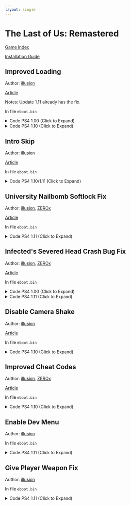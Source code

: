 ```yaml
---
layout: single
---
```


# The Last of Us: Remastered

[Game Index](/patch/#patches)

[Installation Guide](https://illusion0001.github.io/install-instructions/)

## Improved Loading

Author: [illusion](https://twitter.com/illusion0002)

[Article](https://illusion0001.github.io/patches/2021/02/10/t1r-improve-loading/)

Notes: Update 1.11 already has the fix.

In file `eboot.bin`

<details>
<summary>Code PS4 1.00 (Click to Expand)</summary>

{% highlight none %}
from

C6 80 D5 06 00 00 00

to

E8 DB E3 B2 FF 90 90

from

BE A0 A0 00 FF B0 07 E8 CC 90 F9 FF 4C 8D A4

to

C6 80 D5 06 00 00 00 C6 80 30 00 00 00 01 C3
{% endhighlight %}

</details>

<details>
<summary>Code PS4 1.10 (Click to Expand)</summary>

{% highlight none %}
from

0F 8F 47 01 00 00 41 C6

to

0F 8F 4E 01 00 00 41 C6
~~~
from

74 27 48 8D 3D 48 24

to

74 2E 48 8D 3D 48 24
~~~
from

C6 80 DF 06 00 00 00 44 89 F0 48 83 C4 08 5B 41 5E 41 5F 5D C3 90 90 90 90 90 90 90

to

C6 80 DF 06 00 00 00 C6 80 30 00 00 00 01 44 89 F0 48 83 C4 08 5B 41 5E 41 5F 5D C3
{% endhighlight %}

</details>

## Intro Skip

Author: [illusion](https://twitter.com/illusion0002)

[Article](https://illusion0001.github.io/patches/2022/02/05/uncharted-tlou-introskips/)

In file `eboot.bin`

<details>
<summary>Code PS4 1.10/1.11 (Click to Expand)</summary>

{% highlight yml %}
- game: "The Last of Us: Remastered"
  app_ver: "01.11"
  patch_ver: "1.0"
  name: "Intro Skip"
  author: "illusion"
  note:
  arch: generic_orbis
  enabled: False # Todo: move this to a separate file
  patch_list:
        - [ bytes, 0x614A, "C6 87 E5 34 00 00 01" ]
{% endhighlight %}

</details>

## University Nailbomb Softlock Fix

Author: [illusion](https://twitter.com/illusion0002), [ZEROx](https://github.com/Xcedf)

[Article](https://illusion0001.github.io/patches/2021/12/04/t1-nailbomb-softlock-patch/)

In file `eboot.bin`

<details>
<summary>Code PS4 1.11 (Click to Expand)</summary>

{% highlight yml %}
- game: "The Last of Us: Remastered"
  app_ver: "01.11"
  patch_ver: "1.0"
  name: "University Nailbomb Softlock Fix"
  author: "illusion"
  note:
  arch: generic_orbis
  enabled: False # Todo: move this to a separate file
  patch_list:
        # call
        - [ bytes, 0x6A67A7, "E9 A4 38 9D FF 90 90 90 90 90" ]
        # main
        - [ bytes, 0x7A050, "44 89 05 99 4C 7A 01 4C 8D 05 2A CF 5C 01 41 81 38 F0 8E BC 40 74 22 41 81 38 CF F0 66 A4 74 19 41 81 38 6A 06 B6 9A 74 10 41 81 38 5C 5D 81 11 74 07 41 81 38 C8 5F D3 4A 44 8B 05 60 4C 7A 01 0F 85 1B C7 62 00 E9 1C C9 62 00" ]
{% endhighlight %}

</details>

## Infected's Severed Head Crash Bug Fix

Author: [illusion](https://twitter.com/illusion0002), [ZEROx](https://github.com/Xcedf)

[Article](https://illusion0001.github.io/patches/2021/02/15/t1-head-crash-bug-fix/)

In file `eboot.bin`

<details>
<summary>Code PS4 1.00 (Click to Expand)</summary>

{% highlight none %}
48 8B 43 40 48 89 85 D0 F3 FF FF 4C 89 EF

to

E8 10 46 50 00 90 90 90 90 90 90 4C 89 EF

~~~

89 4C 24 34 C5 FA 2A C1 C5 FA 11 44 24 68 C5 FA 2A C8 C5 DA 5A E4 48 8D 15 70 AB 6E 00

to

48 89 85 D0 F3 FF FF 48 83 FB 00 0F 84 04 00 00 00 48 8B 43 40 C3 48 8D 15 70 AB 6E 00

{% endhighlight %}

</details>

<details>
<summary>Code PS4 1.10 (Click to Expand)</summary>

{% highlight none %}
48 8B 43 40 48 89 85 E0 F3 FF FF

to

E8 D0 53 56 00 90 90 90 90 90 90

~~~

BE A0 A0 00 FF 4C 89 EF C5 E2 5E DE 8B 48 3C 44 8B 70 48 48 8D 05

to

48 89 85 E0 F3 FF FF 48 83 FB 00 0F 84 04 00 00 00 48 8B 43 40 C3
{% endhighlight %}

</details>

<details>
<summary>Code PS4 1.11 (Click to Expand)</summary>

{% highlight none %}
48 8B 43 40 48 89 85 E0 F3 FF FF

E8 72 53 56 00 90 90 90 90 90 90

55 48 89 E5 41 57 41 56 41 55 41 54 53 48 83 E4 E0 48 81 EC 00 01 00 00 C5 FA 10 B7 C4 28 00 00

48 89 85 E0 F3 FF FF 48 83 FB 00 74 04 48 8B 43 40 C3 81 EC 00 01 00 00 C5 FA 10 B7 C4 28 00 00
{% endhighlight %}

</details>

## Disable Camera Shake

Author: [illusion](https://twitter.com/illusion0002)

[Article](https://illusion0001.github.io/patches/2021/03/03/uc3-t1-camshake/)

In file `eboot.bin`

<details>
<summary>Code PS4 1.10 (Click to Expand)</summary>

{% highlight none %}
Find

C6 83 EC 06 00 00 01 C6 83 EA 06 00 00 00

Replace

C6 83 EC 06 00 00 01 C6 05 1C 8A 51 01 01
{% endhighlight %}

</details>

## Improved Cheat Codes

Author: [illusion](https://twitter.com/illusion0002), [ZEROx](https://github.com/Xcedf)

[Article](https://illusion0001.github.io/cheatcodes/2021/03/12/t1-cheat-porting/)

In file `eboot.bin`

<details>
<summary>Code PS4 1.10 (Click to Expand)</summary>

{% highlight none %}
qmenu

E8 B5 A8 F9 FF BF A0 00 00 00 49 89 C7 E8 D8 1D C1 00 48 89 C3 48 8D 35 1C 36 02 01 31 C9 45 31 C0 4C 89 FA 48 89 DF E8 6E DB 9B 00 4C 89 F7 48 89 DE E8 63 EA 9B 00 BF A0 00 00 00

90 90 90 90 90 BF A0 00 00 00 E8 DB 1D C1 00 48 89 C3 48 8D 35 60 62 02 01 48 8D 15 D2 5A 4B 01 48 89 DF E8 E2 A5 9B 00 4C 89 F7 48 8B F3 E8 67 EA 9B 00 90 90 90 90 BF A0 00 00 00

flashlight

C4 C1 7A 11 95 D4 07 00 00 41 80

C4 81 7A 11 8D D4 07 00 00 41 80

call1

66 45 89 B4 5F F4 00 00 00 44 29

E8 59 8A B9 00 90 90 90 90 44 29

call2

47 F4 00 00 00 44 89 CE 29 D6 66 0F

47 F4 00 00 00 E8 1B 86 B9 00 66 0F

subr1 and 2

55 48 89 E5 41 57 41 56 41 55 41 54 53 48 83 EC 18 48 8D 05 88 DD B7 00 41 BD C8 00 00 00 48 89 F1 48 89 FB BE 00 20 F0 FF 48 89 CF 48 89 4D D0 8B 50 3C 44 03 68 40 B0 02 83 C2 28 C4 E1 FA 2A C2 48 89 55 C8 48 8D 15 0C EB 56 00 C4 C1 FA 2A CD E8 CA C2 F8 FF 41 BF 01 00 00 00 45 31 F6 45 31 E4 66 66 66 66 66 2E 0F 1F 84 00 00 00 00 00 4A 8B 84 F3 C8 29 00 00 89 C1 83 E1 01 48 85 C0

80 3D A1 32 90 00 00 74 0D 66 41 C7 84 5F F4 00 00 00 6F 09 EB 09 66 45 89 B4 5F F4 00 00 00 C3 F1 48 89 FB BE 00 20 F0 FF 48 89 CF 48 89 4D D0 8B 50 3C 44 03 68 40 B0 02 83 C2 28 C4 E1 FA 2A C2 48 89 55 C8 48 8D 15 0C EB 56 00 C4 C1 FA 2A CD E8 CA C2 F8 FF 41 BF 01 00 00 00 45 31 F6 45 31 E4 66 66 66 66 66 2E 0F 1F 84 00 00 00 00 00 44 89 CE 80 3D 2E 32 90 00 00 75 02 29 D6 C3 C0

call3 (tools pickup 5)

FF 84 BB 48 64 01 00 8B 5D 88

67 67 E8 19 FD FF FF 8B 5D 88

subr3

E8 70 DB 01 01 5D C3 90 90 90 90 90 90 90 90 90 90 90 90 90 90

E8 70 DB 01 01 5D C3 C7 84 BB 48 64 01 00 05 00 00 00 C3 90 90

Text

63 3A 2F 70 65 72 66 6F 72 63 65 2F 64 69 73 63 62 6F 74 30 32 2F 74 31 70 73 34 66 69 6E 61 6C 2D 31 2E 31 30 2F 74 31 70 73 34 2F 73 72 63 2F 67 61 6D 65 2F 67 61 6D 65 2D 69 6E 76 65 6E 74 6F 72 79 2E 63 70 70 00 49 6E 69 74

49 6E 66 69 6E 69 74 65 20 45 76 65 72 79 74 68 69 6E 67 20 28 41 6D 6D 6F 2C 20 49 74 65 6D 73 2C 20 53 6B 69 6C 6C 73 2C 20 50 61 72 74 73 29 00 61 6D 65 2F 67 61 6D 65 2D 69 6E 76 65 6E 74 6F 72 79 2E 63 70 70 00 49 6E 69 74
{% endhighlight %}

</details>

## Enable Dev Menu

Author: [illusion](https://twitter.com/illusion0002)

In file `eboot.bin`

<details>
<summary>Code PS4 1.11 (Click to Expand)</summary>

{% highlight yml %}
- game: "The Last of Us: Remastered"
  app_ver: "01.11"
  patch_ver: "1.0"
  name: "Enable Dev Menu"
  author: "illusion"
  note:
  arch: generic_orbis
  enabled: False # Todo: move this to a separate file
  patch_list:
        - [ bytes, 0x61A4, "75" ]
{% endhighlight %}

</details>

## Give Player Weapon Fix

Author: [illusion](https://twitter.com/illusion0002)

In file `eboot.bin`

<details>
<summary>Code PS4 1.11 (Click to Expand)</summary>

{% highlight yml %}
- game: "The Last of Us: Remastered"
  app_ver: "01.11"
  patch_ver: "1.0"
  name: "Give Player Weapon Fix"
  author: "illusion"
  note:
  arch: generic_orbis
  enabled: False # Todo: move this to a separate file
  patch_list:
        # code
        - [ bytes, 0x79DB0, "BE 01 00 00 00 48 89 3D 59 7D 85 01 C3 48 8B 07 48 89 05 59 7D 85 01 48 31 C0 BE 01 00 00 00 C3 48 83 05 91 7D 85 01 20 48 8D 35 71 D7 3D 01 48 03 35 83 7D 85 01 C3 00 80 05 61 7D 85 01 20 48 8D 35 62 00 00 00 48 03 35 53 7D 85 01 C3" ]
        # ptrs
        - [ bytes, 0x51D311, "48 8B 35 FD 47 3B 01" ]
        - [ bytes, 0x51D392, "48 8B 3D 7C 47 3B 01 E8 1F CA B5 FF" ]
        # Calls
        - [ bytes, 0x51D189, "48 E8 41 CC B5 FF 90" ]
        - [ bytes, 0x51D2C9, "E8 E2 CA B5 FF" ]
        # str lookup
        - [ bytes, 0x1457570, "73 68 69 76 20 20 20 20 20 20 20 20 20 20 20 20 20 20 20 20 20 20 20 20 20 20 20 20 20 20 20 00 70 69 73 74 6F 6C 2D 75 62 65 72 2D 74 31 20 20 20 20 20 20 20 20 20 20 20 20 20 20 20 20 20 00 62 61 73 65 62 61 6C 6C 2D 62 61 74 20 20 20 20 20 20 20 20 20 20 20 20 20 20 20 20 20 20 20 00 68 61 74 63 68 65 74 20 20 20 20 20 20 20 20 20 20 20 20 20 20 20 20 20 20 20 20 20 20 20 20 00 4E 4F 5F 41 52 54 5F 47 52 4F 55 50 20 20 20 20 20 20 20 20 20 20 20 20 20 20 20 20 20 20 20 00 6E 61 69 6C 2D 62 6F 6D 62 20 20 20 20 20 20 20 20 20 20 20 20 20 20 20 20 20 20 20 20 20 20 00 74 77 6F 2D 62 79 2D 66 6F 75 72 20 20 20 20 20 20 20 20 20 20 20 20 20 20 20 20 20 20 20 20 00 6E 61 69 6C 2D 62 6F 6D 62 20 20 20 20 20 20 20 20 20 20 20 20 20 20 20 20 20 20 20 20 20 20 00 74 75 72 72 65 74 2D 73 6E 69 70 65 72 20 20 20 20 20 20 20 20 20 20 20 20 20 20 20 20 20 20 00 72 69 66 6C 65 2D 6C 65 76 65 72 2D 61 63 74 69 6F 6E 20 20 20 20 20 20 20 20 20 20 20 20 20 00 70 69 73 74 6F 6C 2D 75 62 65 72 2D 74 31 20 20 20 20 20 20 20 20 20 20 20 20 20 20 20 20 20 00 73 68 69 76 20 20 20 20 20 20 20 20 20 20 20 20 20 20 20 20 20 20 20 20 20 20 20 20 20 20 20 00 72 61 64 69 6F 20 20 20 20 20 20 20 20 20 20 20 20 20 20 20 20 20 20 20 20 20 20 20 20 20 20 00 6D 6F 6C 6F 74 6F 76 20 20 20 20 20 20 20 20 20 20 20 20 20 20 20 20 20 20 20 20 20 20 20 20 00 62 61 6E 64 61 67 65 2D 61 70 70 6C 79 20 20 20 20 20 20 20 20 20 20 20 20 20 20 20 20 20 20 00 6D 70 2D 70 61 72 63 65 6C 20 20 20 20 20 20 20 20 20 20 20 20 20 20 20 20 20 20 20 20 20 20 00 67 72 65 6E 2D 6C 61 75 6E 63 68 65 72 2D 69 6D 70 72 6F 76 69 73 65 64 20 20 20 20 20 20 20 00 73 68 6F 74 67 75 6E 2D 64 62 6C 2D 62 61 72 72 65 6C 20 20 20 20 20 20 20 20 20 20 20 20 20 00 6D 61 63 68 65 74 65 2D 62 6C 61 64 65 20 20 20 20 20 20 20 20 20 20 20 20 20 20 20 20 20 20 00 62 6F 77 2D 64 61 72 6B 20 20 20 20 20 20 20 20 20 20 20 20 20 20 20 20 20 20 20 20 20 20 20 00 72 69 66 6C 65 2D 76 61 72 69 61 62 6C 65 20 20 20 20 20 20 20 20 20 20 20 20 20 20 20 20 20 00 6D 69 6E 69 2D 31 34 2D 72 69 66 6C 65 20 20 20 20 20 20 20 20 20 20 20 20 20 20 20 20 20 20 00 74 77 6F 2D 62 79 2D 66 6F 75 72 20 20 20 20 20 20 20 20 20 20 20 20 20 20 20 20 20 20 20 20 00 70 69 73 74 6F 6C 2D 73 68 6F 74 67 75 6E 20 20 20 20 20 20 20 20 20 20 20 20 20 20 20 20 20 00 72 69 66 6C 65 2D 69 6D 70 72 6F 76 69 73 65 64 2D 66 75 6C 6C 61 75 74 6F 20 20 20 20 20 20 00 73 75 70 65 72 2D 73 6F 61 6B 65 72 20 20 20 20 20 20 20 20 20 20 20 20 20 20 20 20 20 20 20 00 4E 4F 5F 41 52 54 5F 47 52 4F 55 50 20 20 20 20 20 20 20 20 20 20 20 20 20 20 20 20 20 20 20 00 62 65 65 72 2D 62 6F 74 74 6C 65 20 20 20 20 20 20 20 20 20 20 20 20 20 20 20 20 20 20 20 20 00 63 72 6F 73 73 62 6F 77 2D 64 6C 63 20 20 20 20 20 20 20 20 20 20 20 20 20 20 20 20 20 20 20 00 6C 65 61 64 2D 70 69 70 65 20 20 20 20 20 20 20 20 20 20 20 20 20 20 20 20 20 20 20 20 20 20 00 6C 65 61 64 2D 70 69 70 65 20 20 20 20 20 20 20 20 20 20 20 20 20 20 20 20 20 20 20 20 20 20 00 66 6C 61 6D 65 74 68 72 6F 77 65 72 20 20 20 20 20 20 20 20 20 20 20 20 20 20 20 20 20 20 20 00 64 65 73 65 72 74 2D 65 61 67 6C 65 2D 74 31 20 20 20 20 20 20 20 20 20 20 20 20 20 20 20 20 00 66 6C 61 73 68 6C 69 67 68 74 20 20 20 20 20 20 20 20 20 20 20 20 20 20 20 20 20 20 20 20 20 00 72 69 66 6C 65 2D 73 6E 69 70 65 72 20 20 20 20 20 20 20 20 20 20 20 20 20 20 20 20 20 20 20 00 6D 34 2D 72 69 66 6C 65 2D 74 31 20 20 20 20 20 20 20 20 20 20 20 20 20 20 20 20 20 20 20 20 00 73 6D 6F 6B 65 2D 62 6F 6D 62 20 20 20 20 20 20 20 20 20 20 20 20 20 20 20 20 20 20 20 20 20 00 74 68 72 6F 77 2D 62 72 69 63 6B 20 20 20 20 20 20 20 20 20 20 20 20 20 20 20 20 20 20 20 20 00 73 68 6F 74 67 75 6E 2D 70 75 6D 70 2D 73 74 6F 63 6B 20 20 20 20 20 20 20 20 20 20 20 20 20 00 73 69 6C 65 6E 63 65 64 2D 67 61 6C 69 6C 2D 72 69 66 6C 65 20 20 20 20 20 20 20 20 20 20 20 00 4E 4F 5F 41 52 54 5F 47 52 4F 55 50 20 20 20 20 20 20 20 20 20 20 20 20 20 20 20 20 20 20 20 00 62 6C 6F 61 74 65 72 2D 70 75 73 74 75 6C 65 20 20 20 20 20 20 20 20 20 20 20 20 20 20 20 20 00 74 61 75 72 75 73 2D 36 36 62 34 2D 72 65 76 6F 6C 76 65 72 20 20 20 20 20 20 20 20 20 20 20 00 6E 61 69 6C 2D 62 6F 6D 62 20 20 20 20 20 20 20 20 20 20 20 20 20 20 20 20 20 20 20 20 20 20 00 72 69 66 6C 65 2D 69 6D 70 72 6F 76 69 73 65 64 2D 61 73 73 61 75 6C 74 20 20 20 20 20 20 20 00 74 68 72 6F 77 69 6E 67 2D 6B 6E 69 66 65 20 20 20 20 20 20 20 20 20 20 20 20 20 20 20 20 20 00 72 69 66 6C 65 2D 62 6F 6C 74 20 20 20 20 20 20 20 20 20 20 20 20 20 20 20 20 20 20 20 20 20 00 62 65 72 65 74 74 61 2D 6A 61 67 75 61 72 2D 70 69 73 74 6F 6C 20 20 20 20 20 20 20 20 20 20 00 62 6F 77 20 20 20 20 20 20 20 20 20 20 20 20 20 20 20 20 20 20 20 20 20 20 20 20 20 20 20 20 00 6D 6F 6C 6F 74 6F 76 20 20 20 20 20 20 20 20 20 20 20 20 20 20 20 20 20 20 20 20 20 20 20 20 00 62 69 6C 6C 2D 6B 6E 69 66 65 20 20 20 20 20 20 20 20 20 20 20 20 20 20 20 20 20 20 20 20 20 00 62 61 73 65 62 61 6C 6C 2D 62 61 74 20 20 20 20 20 20 20 20 20 20 20 20 20 20 20 20 20 20 20 00 6D 69 6E 69 2D 31 34 2D 72 69 66 6C 65 20 20 20 20 20 20 20 20 20 20 20 20 20 20 20 20 20 20 00 70 69 73 74 6F 6C 2D 67 6C 6F 63 6B 2D 62 75 72 73 74 20 20 20 20 20 20 20 20 20 20 20 20 20 00 70 69 73 74 6F 6C 2D 39 6D 6D 20 20 20 20 20 20 20 20 20 20 20 20 20 20 20 20 20 20 20 20 20 00 73 68 6F 74 67 75 6E 2D 74 61 63 74 69 63 61 6C 20 20 20 20 20 20 20 20 20 20 20 20 20 20 20 00 6D 61 6C 2D 67 61 73 2D 63 61 6E 20 20 20 20 20 20 20 20 20 20 20 20 20 20 20 20 20 20 20 20 00 6D 61 63 68 65 74 65 2D 62 6C 61 64 65 20 20 20 20 20 20 20 20 20 20 20 20 20 20 20 20 20 20 00 6E 6F 6E 65 20 20 20 20 20 20 20 20 20 20 20 20 20 20 20 20 20 20 20 20 20 20 20 20 20 20 20 00 72 69 66 6C 65 2D 69 6D 70 72 6F 76 69 73 65 64 2D 61 73 73 61 75 6C 74 20 20 20 20 20 20 20 00 62 69 6E 6F 63 75 6C 61 72 73 20 20 20 20 20 20 20 20 20 20 20 20 20 20 20 20 20 20 20 20 20 00 73 77 69 74 63 68 62 6C 61 64 65 20 20 20 20 20 20 20 20 20 20 20 20 20 20 20 20 20 20 20 20 00 72 69 66 6C 65 2D 69 6D 70 72 6F 76 69 73 65 64 2D 66 75 6C 6C 61 75 74 6F 20 20 20 20 20 20 00" ]
{% endhighlight %}

</details>
